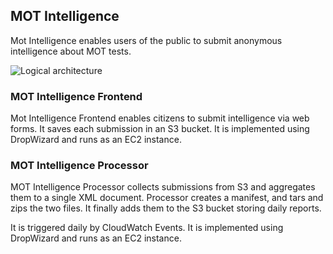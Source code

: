 ## MOT Intelligence

Mot Intelligence enables users of the public to submit anonymous intelligence about MOT tests.

![Logical architecture](images/moti-logical.png)

### MOT Intelligence Frontend
Mot Intelligence Frontend enables citizens to submit intelligence via web forms. It saves each submission in an S3 bucket. It is implemented using DropWizard and runs as an EC2 instance.

### MOT Intelligence Processor
MOT Intelligence Processor collects submissions from S3 and aggregates them to a single XML document. Processor creates a manifest, and tars and zips the two files. It finally adds them to the S3 bucket storing daily reports.

It is triggered daily by CloudWatch Events.  It is implemented using DropWizard and runs as an EC2 instance.

